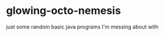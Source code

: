 glowing-octo-nemesis
====================

just some random basic java programs I'm messing about with
